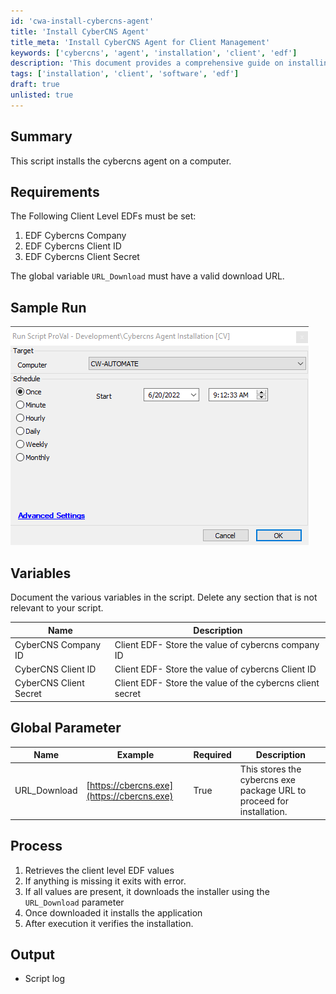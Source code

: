 ```yaml
---
id: 'cwa-install-cybercns-agent'
title: 'Install CyberCNS Agent'
title_meta: 'Install CyberCNS Agent for Client Management'
keywords: ['cybercns', 'agent', 'installation', 'client', 'edf']
description: 'This document provides a comprehensive guide on installing the CyberCNS agent on a computer, detailing the requirements, variables, global parameters, and the process involved in the installation.'
tags: ['installation', 'client', 'software', 'edf']
draft: true
unlisted: true
---
```

## Summary

This script installs the cybercns agent on a computer.

## Requirements

The Following Client Level EDFs must be set:
1. EDF Cybercns Company  
2. EDF Cybercns Client ID  
3. EDF Cybercns Client Secret  

The global variable `URL_Download` must have a valid download URL.

## Sample Run

![Sample Run](../../static/img/Cybercns-Agent-Installation/image_1.png)

## Variables

Document the various variables in the script. Delete any section that is not relevant to your script.

| Name                     | Description                                          |
|--------------------------|------------------------------------------------------|
| CyberCNS Company ID      | Client EDF- Store the value of cybercns company ID  |
| CyberCNS Client ID       | Client EDF- Store the value of cybercns Client ID   |
| CyberCNS Client Secret    | Client EDF- Store the value of the cybercns client secret |

## Global Parameter

| Name          | Example                          | Required | Description                                                    |
|---------------|----------------------------------|----------|----------------------------------------------------------------|
| URL_Download  | [https://cbercns.exe](https://cbercns.exe) | True     | This stores the cybercns exe package URL to proceed for installation. |

## Process

1. Retrieves the client level EDF values
2. If anything is missing it exits with error.
3. If all values are present, it downloads the installer using the `URL_Download` parameter
4. Once downloaded it installs the application
5. After execution it verifies the installation.

## Output

- Script log




